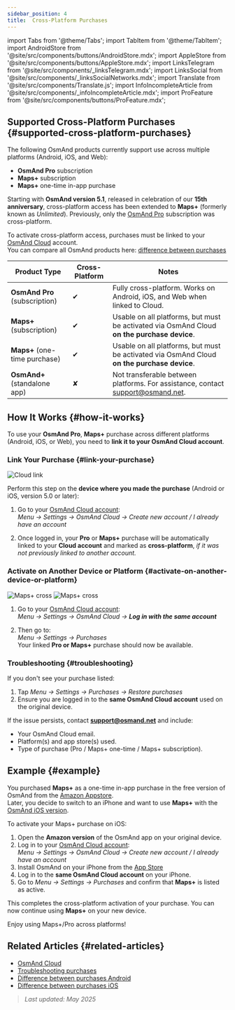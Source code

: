 ```yaml
---
sidebar_position: 4
title:  Cross-Platform Purchases
---
```


import Tabs from '@theme/Tabs';
import TabItem from '@theme/TabItem';
import AndroidStore from '@site/src/components/buttons/AndroidStore.mdx';
import AppleStore from '@site/src/components/buttons/AppleStore.mdx';
import LinksTelegram from '@site/src/components/_linksTelegram.mdx';
import LinksSocial from '@site/src/components/_linksSocialNetworks.mdx';
import Translate from '@site/src/components/Translate.js';
import InfoIncompleteArticle from '@site/src/components/_infoIncompleteArticle.mdx';
import ProFeature from '@site/src/components/buttons/ProFeature.mdx';


## Supported Cross-Platform Purchases {#supported-cross-platform-purchases}

The following OsmAnd products currently support use across multiple platforms (Android, iOS, and Web):

- **OsmAnd Pro** subscription  
- **Maps+** subscription  
- **Maps+** one-time in-app purchase

Starting with **OsmAnd version 5.1**, released in celebration of our **15th anniversary**, cross-platform access has been extended to **Maps+** (formerly known as *Unlimited*). Previously, only the [OsmAnd Pro](../personal/osmand-cloud.md#cross-platform) subscription was cross-platform.  

To activate cross-platform access, purchases must be linked to your [OsmAnd Cloud](../personal/osmand-cloud.md#login) account.  
You can compare all OsmAnd products here: [difference between purchases](https://osmand.net/docs/user/purchases/android/#difference-between-purchases)

| **Product Type**               | **Cross-Platform** | **Notes**                                                                 |
|-------------------------------|--------------------|--------------------------------------------------------------------------|
| **OsmAnd Pro** (subscription) | ✔                  | Fully cross-platform. Works on Android, iOS, and Web when linked to Cloud. |
| **Maps+** (subscription)      | ✔                  | Usable on all platforms, but must be activated via OsmAnd Cloud **on the purchase device**.     |
| **Maps+** (one-time purchase) | ✔                  | Usable on all platforms, but must be activated via OsmAnd Cloud **on the purchase device**. |
| **OsmAnd+** (standalone app)  | ✘                  | Not transferable between platforms. For assistance, contact support@osmand.net. |


## How It Works {#how-it-works}

To use your **OsmAnd Pro**, **Maps+** purchase across different platforms (Android, iOS, or Web), you need to **link it to your OsmAnd Cloud account**.

### Link Your Purchase {#link-your-purchase}

![Cloud link](@site/static/img/purchases/cloud_activation.png)

Perform this step on the **device where you made the purchase** (Android or iOS, version 5.0 or later):

1. Go to your [OsmAnd Cloud account](../personal/osmand-cloud.md#login):  
   _Menu → Settings → OsmAnd Cloud → Create new account / I already have an account_

2. Once logged in, your **Pro** or **Maps+** purchase will be automatically linked to your **Cloud account** and marked as **cross-platform**, *if it was not previously linked to another account.*



### Activate on Another Device or Platform {#activate-on-another-device-or-platform}

![Maps+ cross](@site/static/img/purchases/cross_purchase.png)
![Maps+ cross](@site/static/img/purchases/cross_purchase_1.png)

1. Go to your [OsmAnd Cloud account](../personal/osmand-cloud.md#login):  
   *Menu → Settings → OsmAnd Cloud →* ***Log in with the same account***

2. Then go to:  
   *Menu → Settings → Purchases*  
   Your linked **Pro or Maps+** purchase should now be available.


### Troubleshooting {#troubleshooting}

If you don't see your purchase listed:

1. Tap *Menu → Settings → Purchases → Restore purchases*  
2. Ensure you are logged in to the **same OsmAnd Cloud account** used on the original device.

If the issue persists, contact **support@osmand.net** and include:

- Your OsmAnd Cloud email.
- Platform(s) and app store(s) used.
- Type of purchase (Pro / Maps+ one-time / Maps+ subscription).


## Example {#example}

You purchased **Maps+** as a one-time in-app purchase in the free version of OsmAnd from the [Amazon Appstore](https://www.amazon.com/OsmAnd-Maps-Navigation/dp/B00D0SA8I8).  
Later, you decide to switch to an iPhone and want to use **Maps+** with the [OsmAnd iOS version](https://apps.apple.com/app/osmand-maps-travel-navigate/id934850257).

To activate your Maps+ purchase on iOS:

1. Open the **Amazon version** of the OsmAnd app on your original device.
2. Log in to your [OsmAnd Cloud account](../personal/osmand-cloud.md#login):  
   *Menu → Settings → OsmAnd Cloud → Create new account / I already have an account*
3. Install OsmAnd on your iPhone from the [App Store](https://apps.apple.com/app/osmand-maps-travel-navigate/id934850257)
4. Log in to the **same OsmAnd Cloud account** on your iPhone.
5. Go to *Menu → Settings → Purchases* and confirm that **Maps+** is listed as active.

This completes the cross-platform activation of your purchase. You can now continue using **Maps+** on your new device.

Enjoy using Maps+/Pro across platforms!


## Related Articles {#related-articles}

- [OsmAnd Cloud](../personal/osmand-cloud.md)  
- [Troubleshooting purchases](../troubleshooting/purchases_payments.md)  
- [Difference between purchases Android](./android.md#difference-between-purchases-android)
- [Difference between purchases iOS](./ios.md#difference-between-purchases-ios)  

> *Last updated: May 2025*
